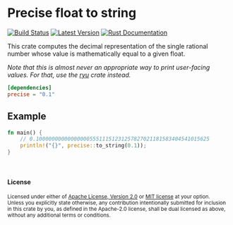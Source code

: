 Precise float to string
=======================

[![Build Status](https://img.shields.io/github/workflow/status/dtolnay/precise/CI/master)](https://github.com/dtolnay/precise/actions?query=branch%3Amaster)
[![Latest Version](https://img.shields.io/crates/v/precise.svg)](https://crates.io/crates/precise)
[![Rust Documentation](https://img.shields.io/badge/api-rustdoc-blue.svg)](https://docs.rs/precise)

This crate computes the decimal representation of the single rational number
whose value is mathematically equal to a given float.

*Note that this is almost never an appropriate way to print user-facing values.
For that, use the [ryu] crate instead.*

[ryu]: https://github.com/dtolnay/ryu

```toml
[dependencies]
precise = "0.1"
```

## Example

```rust
fn main() {
    // 0.1000000000000000055511151231257827021181583404541015625
    println!("{}", precise::to_string(0.1));
}
```

<br>

#### License

<sup>
Licensed under either of <a href="LICENSE-APACHE">Apache License, Version
2.0</a> or <a href="LICENSE-MIT">MIT license</a> at your option.
</sup>

<br>

<sub>
Unless you explicitly state otherwise, any contribution intentionally submitted
for inclusion in this crate by you, as defined in the Apache-2.0 license, shall
be dual licensed as above, without any additional terms or conditions.
</sub>
